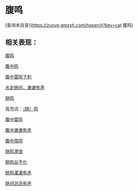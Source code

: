 # 腹鸣
[查询本目录](https://zuoye.gmzyh.com/hsearch?key=cat 腹鸣)

## 相关表现：

[腹鸣](https://zuoye.gmzyh.com/search?key=腹鸣)
[腹中鸣](https://zuoye.gmzyh.com/search?key=腹中鸣)
[腹中雷鸣下利](https://zuoye.gmzyh.com/search?key=腹中雷鸣下利)
[水走肠间，漉漉有声](https://zuoye.gmzyh.com/search?key=水走肠间，漉漉有声)
[肠鸣](https://zuoye.gmzyh.com/search?key=肠鸣)
高亮词：[（肠）鸣](https://zuoye.gmzyh.com/search?key=（肠）鸣)  
[腹中雷鸣](https://zuoye.gmzyh.com/search?key=腹中雷鸣)
[腹中漉漉有声](https://zuoye.gmzyh.com/search?key=腹中漉漉有声)
[腹中常鸣](https://zuoye.gmzyh.com/search?key=腹中常鸣)
[肠鸣滑泄](https://zuoye.gmzyh.com/search?key=肠鸣滑泄)
[肠鸣谷不化](https://zuoye.gmzyh.com/search?key=肠鸣谷不化)
[肠鸣濯濯有声](https://zuoye.gmzyh.com/search?key=肠鸣濯濯有声)
[肠间沥沥有声](https://zuoye.gmzyh.com/search?key=肠间沥沥有声)